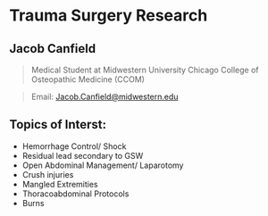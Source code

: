 # Trauma Surgery Research

## Jacob Canfield

> Medical Student at Midwestern University Chicago College of Osteopathic Medicine (CCOM)

> Email: Jacob.Canfield@midwestern.edu

## Topics of Interst:

- Hemorrhage Control/ Shock
- Residual lead secondary to GSW
- Open Abdominal Management/ Laparotomy
- Crush injuries
- Mangled Extremities
- Thoracoabdominal Protocols
- Burns


